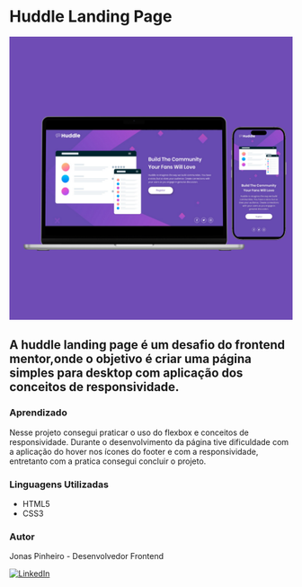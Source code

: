 # Huddle Landing Page

![](./src/images/Huddle%20Landing%20Page%20Mockup.png)

## A huddle landing page é um desafio do frontend mentor,onde o objetivo é criar  uma página simples para desktop com aplicação dos conceitos de responsividade.

### Aprendizado

Nesse projeto consegui praticar o uso do flexbox e conceitos de responsividade. Durante o desenvolvimento da página tive dificuldade com a aplicação do hover nos ícones do footer e com a responsividade, entretanto com a pratica consegui concluir o projeto. 

### Linguagens Utilizadas

- HTML5
- CSS3

### Autor

Jonas Pinheiro - Desenvolvedor Frontend

[![LinkedIn](https://img.shields.io/badge/Linkedin-Perfil-blue)](https://www.linkedin.com/in/jonas-pinheiro-207a63105/)






